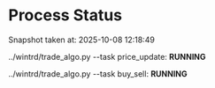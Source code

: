 # Process Status

Snapshot taken at: 2025-10-08 12:18:49

../wintrd/trade_algo.py --task price_update: **RUNNING**

../wintrd/trade_algo.py --task buy_sell: **RUNNING**

